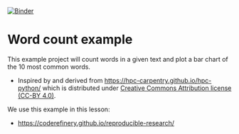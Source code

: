 [![Binder](https://mybinder.org/badge_logo.svg)](https://mybinder.org/v2/gh/coderefinery/word-count/HEAD)

# Word count example

This example project will count words in a given text and plot a bar chart of the 10
most common words.

- Inspired by and derived from https://hpc-carpentry.github.io/hpc-python/
  which is distributed under
  [Creative Commons Attribution license (CC-BY 4.0)](https://creativecommons.org/licenses/by/4.0/).

We use this example in this lesson:
- https://coderefinery.github.io/reproducible-research/
